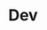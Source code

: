 ---
title: "Dev"
permalink: /categories/dev/
layout: category
author_profile: true
taxonomy: dev
--- 